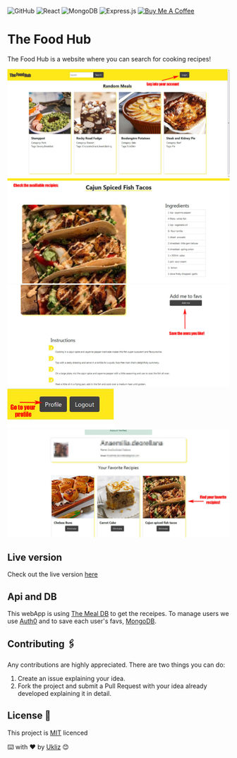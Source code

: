 ![GitHub](https://img.shields.io/github/license/Uklizdev/The-Food-Hub?style=for-the-badge) ![React](https://img.shields.io/badge/React-20232A?style=for-the-badge&logo=react&logoColor=61DAFB) ![MongoDB](https://img.shields.io/badge/MongoDB-4EA94B?style=for-the-badge&logo=mongodb&logoColor=white) <img alt="Express.js" src="https://img.shields.io/badge/express.js-%23404d59.svg?style=for-the-badge&logo=express&logoColor=%2361DAFB"/> <a href="https://www.buymeacoffee.com/ukliz" target="_blank"> <img src="https://cdn.buymeacoffee.com/buttons/default-orange.png" alt="Buy Me A Coffee" height="28" width="130"></a>

# The Food Hub

The Food Hub is a website where you can search for cooking recipes!

![MainScreen](./Images/Main-Screen.JPG)
![Recipie1](./Images/Recipie1.JPG)
![Recipie2](./Images/Recipie2.JPG)
![ProfileButton](./Images/Profile-Button.JPG)
![Profile](./Images/Profile.JPG)

## Live version

Check out the live version [here](https://the-foodhub.herokuapp.com/)

## Api and DB

This webApp is using [The Meal DB](https://www.themealdb.com/) to get the receipes. To manage users we use [Auth0](https://auth0.com/) and to save each user's favs, [MongoDB](https://www.mongodb.com/).

## Contributing 🖇️

Any contributions are highly appreciated. There are two things you can do:

1. Create an issue explaining your idea.
2. Fork the project and submit a Pull Request with your idea already developed explaining it in detail.

## License 📄

This project is [MIT](https://choosealicense.com/licenses/mit/) licenced

⌨️ with ❤️ by [Ukliz](https://github.com/Uklizdev) 😊
